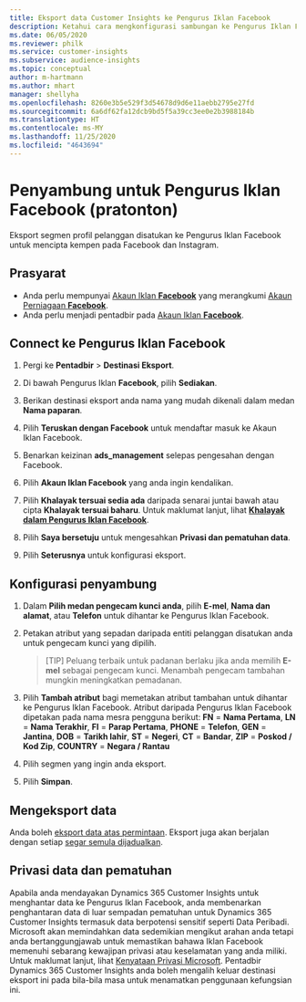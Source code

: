 ```yaml
---
title: Eksport data Customer Insights ke Pengurus Iklan Facebook
description: Ketahui cara mengkonfigurasi sambungan ke Pengurus Iklan Facebook.
ms.date: 06/05/2020
ms.reviewer: philk
ms.service: customer-insights
ms.subservice: audience-insights
ms.topic: conceptual
author: m-hartmann
ms.author: mhart
manager: shellyha
ms.openlocfilehash: 8260e3b5e529f3d54678d9d6e11aebb2795e27fd
ms.sourcegitcommit: 6a6df62fa12dcb9bd5f5a39cc3ee0e2b3988184b
ms.translationtype: HT
ms.contentlocale: ms-MY
ms.lasthandoff: 11/25/2020
ms.locfileid: "4643694"
---
```

# <a name="connector-for-facebook-ads-manager-preview"></a>Penyambung untuk Pengurus Iklan Facebook (pratonton)

Eksport segmen profil pelanggan disatukan ke Pengurus Iklan Facebook untuk mencipta kempen pada Facebook dan Instagram.

## <a name="prerequisites"></a>Prasyarat

- Anda perlu mempunyai [Akaun Iklan **Facebook**](https://www.facebook.com/business/learn/lessons/step-by-step-ads-manager-account) yang merangkumi [Akaun Perniagaan **Facebook**](https://business.facebook.com/).
- Anda perlu menjadi pentadbir pada [Akaun Iklan **Facebook**](https://www.facebook.com/business/learn/lessons/step-by-step-ads-manager-account).

## <a name="connect-to-facebook-ads-manager"></a>Connect ke Pengurus Iklan Facebook

1. Pergi ke **Pentadbir** > **Destinasi Eksport**.

1. Di bawah Pengurus Iklan **Facebook**, pilih **Sediakan**.

1. Berikan destinasi eksport anda nama yang mudah dikenali dalam medan **Nama paparan**.

1. Pilih **Teruskan dengan Facebook** untuk mendaftar masuk ke Akaun Iklan Facebook.

1. Benarkan keizinan **ads_management** selepas pengesahan dengan Facebook.

1. Pilih **Akaun Iklan Facebook** yang anda ingin kendalikan.

1. Pilih **Khalayak tersuai sedia ada** daripada senarai juntai bawah atau cipta **Khalayak tersuai baharu**. Untuk maklumat lanjut, lihat [**Khalayak dalam Pengurus Iklan Facebook**](https://www.facebook.com/business/help/744354708981227?id=2469097953376494).

1. Pilih **Saya bersetuju** untuk mengesahkan **Privasi dan pematuhan data**.

1. Pilih **Seterusnya** untuk konfigurasi eksport.

## <a name="configure-the-connector"></a>Konfigurasi penyambung

1. Dalam **Pilih medan pengecam kunci anda**, pilih **E-mel**, **Nama dan alamat**, atau **Telefon** untuk dihantar ke Pengurus Iklan Facebook.

1. Petakan atribut yang sepadan daripada entiti pelanggan disatukan anda untuk pengecam kunci yang dipilih.
   > [TIP] Peluang terbaik untuk padanan berlaku jika anda memilih **E-mel** sebagai pengecam kunci. Menambah pengecam tambahan mungkin meningkatkan pemadanan.

1. Pilih **Tambah atribut** bagi memetakan atribut tambahan untuk dihantar ke Pengurus Iklan Facebook. Atribut daripada Pengurus Iklan Facebook dipetakan pada nama mesra pengguna berikut: **FN** = **Nama Pertama**, **LN** = **Nama Terakhir**, **FI** = **Parap Pertama**, **PHONE** = **Telefon**, **GEN** = **Jantina**, **DOB** = **Tarikh lahir**, **ST** = **Negeri**, **CT** = **Bandar**, **ZIP** = **Poskod / Kod Zip**, **COUNTRY** = **Negara / Rantau**

1. Pilih segmen yang ingin anda eksport.

1. Pilih **Simpan**.

## <a name="export-the-data"></a>Mengeksport data

Anda boleh [eksport data atas permintaan](export-destinations.md). Eksport juga akan berjalan dengan setiap [segar semula dijadualkan](system.md#schedule-tab).

## <a name="data-privacy-and-compliance"></a>Privasi data dan pematuhan

Apabila anda mendayakan Dynamics 365 Customer Insights untuk menghantar data ke Pengurus Iklan Facebook, anda membenarkan penghantaran data di luar sempadan pematuhan untuk Dynamics 365 Customer Insights termasuk data berpotensi sensitif seperti Data Peribadi. Microsoft akan memindahkan data sedemikian mengikut arahan anda tetapi anda bertanggungjawab untuk memastikan bahawa Iklan Facebook memenuhi sebarang kewajipan privasi atau keselamatan yang anda miliki. Untuk maklumat lanjut, lihat [Kenyataan Privasi Microsoft](https://go.microsoft.com/fwlink/?linkid=396732).
Pentadbir Dynamics 365 Customer Insights anda boleh mengalih keluar destinasi eksport ini pada bila-bila masa untuk menamatkan penggunaan kefungsian ini.
